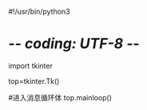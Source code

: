 #!/usr/bin/python3
# -*- coding: UTF-8 -*-

import tkinter

top=tkinter.Tk() 

#进入消息循环体
top.mainloop() 